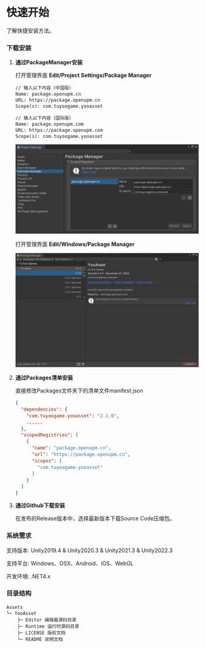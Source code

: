 # 快速开始

了解快捷安装方法。

### 下载安装

1. **通过PackageManager安装**

   打开管理界面 **Edit/Project Settings/Package Manager**

   ````
   // 输入以下内容（中国版）
   Name: package.openupm.cn
   URL: https://package.openupm.cn
   Scope(s): com.tuyoogame.yooasset
   ````

   ```
   // 输入以下内容（国际版）
   Name: package.openupm.com
   URL: https://package.openupm.com
   Scope(s): com.tuyoogame.yooasset
   ```

   ![image](./Image/QuickStart-img1.jpg)

   打开管理界面 **Edit/Windows/Package Manager**

   ![image](./Image/QuickStart-img2.jpg)

2. **通过Packages清单安装**

   直接修改Packages文件夹下的清单文件manifest.json

   ````json
   {
     "dependencies": {
       "com.tuyoogame.yooasset": "2.1.0",
       ......
     },
     "scopedRegistries": [
       {
         "name": "package.openupm.cn",
         "url": "https://package.openupm.cn",
         "scopes": [
           "com.tuyoogame.yooasset"
         ]
       }
     ]
   }
   ````

3. **通过Github下载安装**

   在发布的Release版本中，选择最新版本下载Source Code压缩包。

### 系统需求

支持版本: Unity2019.4 & Unity2020.3 & Unity2021.3 & Unity2022.3

支持平台: Windows、OSX、Android、iOS、WebGL

开发环境: .NET4.x

### 目录结构

````
Assets
└─ YooAsset
    ├─ Editor 编辑器源码目录
    ├─ Runtime 运行时源码目录
    ├─ LICENSE 版权文档
    └─ README 说明文档
````

